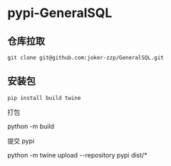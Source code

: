 # pypi-GeneralSQL


## 仓库拉取

```
git clone git@github.com:joker-zzp/GeneralSQL.git
```

## 安装包

```
pip install build twine

```

打包

python -m build

提交 pypi

python -m twine upload --repository pypi dist/*
